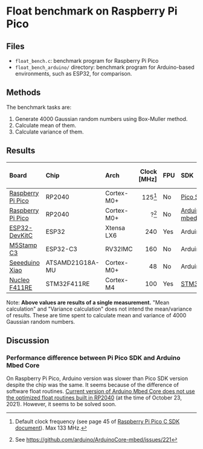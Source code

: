 # Float benchmark on Raspberry Pi Pico
## Files
- `float_bench.c`: benchmark program for Raspberry Pi Pico
- `float_bench_arduino/` directory: benchmark program for Arduino-based environments, such as ESP32, for comparison.

## Methods
The benchmark tasks are:
1. Generate 4000 Gaussian random numbers using Box-Muller method.
2. Calculate mean of them.
3. Calculate variance of them.

## Results
| Board | Chip | Arch | Clock [MHz] | FPU | SDK | Generation [us] | Mean calculation [us] | Variance calculation [us] |
| :-- | :-- | :-- | --: | :-- | :-- | --: | --: | --: |
| [Raspberry Pi Pico](https://www.raspberrypi.com/documentation/microcontrollers/raspberry-pi-pico.html) | RP2040 | Cortex-M0+ | 125[^1] | No | [Pico SDK](https://github.com/raspberrypi/pico-sdk) | 49081 | 11560 | 17100 |
| [Raspberry Pi Pico](https://www.raspberrypi.com/documentation/microcontrollers/raspberry-pi-pico.html) | RP2040 | Cortex-M0+ | ?[^2] | No | [Arduino mbed core](https://blog.arduino.cc/2021/04/27/arduino-mbed-core-for-rp2040-boards/) | 248237 | 27350 | 36410 |
| [ESP32-DevKitC](https://docs.espressif.com/projects/esp-idf/en/latest/esp32/hw-reference/esp32/get-started-devkitc.html) | ESP32 | Xtensa LX6 | 240 | Yes | Arduino | 11965 | 3217 | 3334 |
| [M5Stamp C3](https://docs.m5stack.com/en/core/stamp_c3) | ESP32-C3 | RV32IMC | 160 | No | Arduino | 135386 | 13638 | 19240 |
| [Seeeduino Xiao](https://wiki.seeedstudio.com/Seeeduino-XIAO/) | ATSAMD21G18A-MU | Cortex-M0+ | 48 | No | Arduino | 679416 | 83082 | 113193 |
| [Nucleo F411RE](https://www.st.com/ja/evaluation-tools/nucleo-f411re.html) | STM32F411RE | Cortex-M4 | 100 | Yes | [STM32duino](https://github.com/stm32duino/Arduino_Core_STM32) | 16284 | 1014 | 1139 |

[^1]: Default clock frequency (see page 45 of [Raspberry Pi Pico C SDK document](https://datasheets.raspberrypi.com/pico/raspberry-pi-pico-c-sdk.pdf)). Max 133 MHz.
[^2]: See https://github.com/arduino/ArduinoCore-mbed/issues/221

Note: **Above values are results of a single measurement.**
"Mean calculation" and "Variance calculation" does not intend the mean/variance of results.
These are time spent to calculate mean and variance of 4000 Gaussian random numbers.

## Discussion
### Performance difference between Pi Pico SDK and Arduino Mbed Core
On Raspberry Pi Pico, Arduino version was slower than Pico SDK version despite the chip was the same.
It seems because of the difference of software float routines.
[Current version of Arduino Mbed Core does not use the optimized float routines built in RP2040](https://github.com/arduino/ArduinoCore-mbed/issues/325) (at the time of October 23, 2021).
However, it seems to be solved soon.
